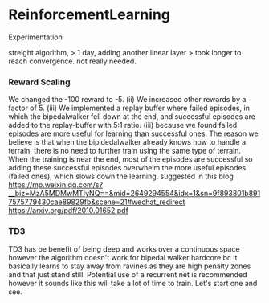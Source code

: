 # ReinforcementLearning

Experimentation

streight algorithm, > 1 day, 
adding another linear layer > took longer to reach convergence. not really needed. 

### Reward Scaling 
We changed the -100 reward to -5.
(ii) We increased other rewards by a factor of 5.
(iii) We implemented a replay buffer where failed episodes, in which the bipedalwalker fell down at the
end, and successful episodes are added to the replay-buffer with 5:1 ratio.
(iii) because we found
failed episodes are more useful for learning than successful ones. The reason we believe is that when the
bipidedalwalker already knows how to handle a terrain, there is no need to further train using the same type
of terrain. When the training is near the end, most of the episodes are successful so adding these successful
episodes overwhelm the more useful episodes (failed ones), which slows down the learning.
suggested in this blog 
https://mp.weixin.qq.com/s?__biz=MzA5MDMwMTIyNQ==&mid=2649294554&idx=1&sn=9f893801b8917575779430cae89829fb&scene=21#wechat_redirect
https://arxiv.org/pdf/2010.01652.pdf

### TD3 
TD3 has be benefit of being deep and works over a continuous space however the algorithm doesn't work for bipedal walker hardcore bc it basically learns to stay away from ravines as they are high penalty zones and that just stand still. Potential use of a recurrent net is recommended however it sounds like this will take a lot of time to train. Let's start one and see. 